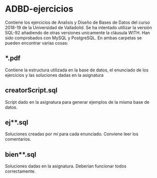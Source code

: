 # ADBD-ejercicios
Contiene los ejercicios de Analisis y Diseño de Bases de Datos del curso 2018-19 de la Universidad de Valladolid.
Se ha intentado utilizar la versión SQL-92 añadiendo de otras versiones unicamente la cláusula WITH. Han sido comprobados con MySQL y PostgreSQL.
En ambas carpetas se pueden encontrar varias cosas:
## \*.pdf
Contiene la estructura utilizada en la base de datos, el enunciado de los ejercicios y las soluciones dadas en la asignatura

## creatorScript.sql
Script dado en la asignatura para generar ejemplos de la misma base de datos.

## ej\*\*.sql
Soluciones creadas por mí para cada enunciado. Conviene leer los comentarios.

## bien\*\*.sql
Soluciones dadas en la asignatura. Deberían funcionar todos correctamente.
